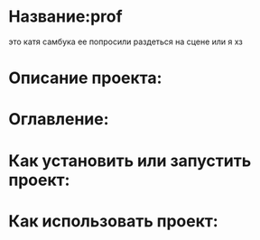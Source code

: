 # Название:prof
это катя самбука ее попросили раздеться на сцене или я хз
# Описание проекта:
# Оглавление:
# Как установить или запустить проект:
# Как использовать проект:
